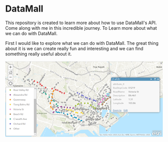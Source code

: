 # DataMall

This repository is created to learn more about how to use DataMall's API. Come along with me in this incredible journey. To Learn more about what we can do with DataMall.

First I would like to explore what we can do with DataMall. The great thing about it is we can create really fun and interesting and we can find something really useful about it.


<img src=pictures/MapOfBusStop.png>

